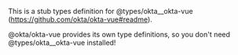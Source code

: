 This is a stub types definition for @types/okta__okta-vue (https://github.com/okta/okta-vue#readme).

@okta/okta-vue provides its own type definitions, so you don't need @types/okta__okta-vue installed!